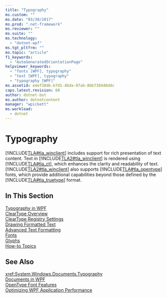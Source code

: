 ```yaml
---
title: "Typography"
ms.custom: ""
ms.date: "03/30/2017"
ms.prod: ".net-framework"
ms.reviewer: ""
ms.suite: ""
ms.technology: 
  - "dotnet-wpf"
ms.tgt_pltfrm: ""
ms.topic: "article"
f1_keywords: 
  - "AutoGeneratedOrientationPage"
helpviewer_keywords: 
  - "fonts [WPF], typography"
  - "text [WPF], typography"
  - "typography [WPF]"
ms.assetid: e4ef38db-b7d1-4bda-87ab-8bb738440ddc
caps.latest.revision: 60
author: dotnet-bot
ms.author: dotnetcontent
manager: "wpickett"
ms.workload: 
  - dotnet
---
```

# Typography
[!INCLUDE[TLA#tla_winclient](../../../../includes/tlasharptla-winclient-md.md)] includes support for rich presentation of text content. Text in [!INCLUDE[TLA2#tla_winclient](../../../../includes/tla2sharptla-winclient-md.md)] is rendered using [!INCLUDE[TLA#tla_ct](../../../../includes/tlasharptla-ct-md.md)], which enhances the clarity and readability of text. [!INCLUDE[TLA2#tla_winclient](../../../../includes/tla2sharptla-winclient-md.md)] also supports [!INCLUDE[TLA#tla_opentype](../../../../includes/tlasharptla-opentype-md.md)] fonts, which provide additional capabilities beyond those defined by the [!INCLUDE[TLA#tla_truetype](../../../../includes/tlasharptla-truetype-md.md)] format.  
  
## In This Section  
 [Typography in WPF](../../../../docs/framework/wpf/advanced/typography-in-wpf.md)  
 [ClearType Overview](../../../../docs/framework/wpf/advanced/cleartype-overview.md)  
 [ClearType Registry Settings](../../../../docs/framework/wpf/advanced/cleartype-registry-settings.md)  
 [Drawing Formatted Text](../../../../docs/framework/wpf/advanced/drawing-formatted-text.md)  
 [Advanced Text Formatting](../../../../docs/framework/wpf/advanced/advanced-text-formatting.md)  
 [Fonts](../../../../docs/framework/wpf/advanced/fonts-wpf.md)  
 [Glyphs](../../../../docs/framework/wpf/advanced/glyphs.md)  
 [How-to Topics](../../../../docs/framework/wpf/advanced/typography-how-to-topics.md)  
  
## See Also  
 <xref:System.Windows.Documents.Typography>  
 [Documents in WPF](../../../../docs/framework/wpf/advanced/documents-in-wpf.md)  
 [OpenType Font Features](../../../../docs/framework/wpf/advanced/opentype-font-features.md)  
 [Optimizing WPF Application Performance](../../../../docs/framework/wpf/advanced/optimizing-wpf-application-performance.md)
